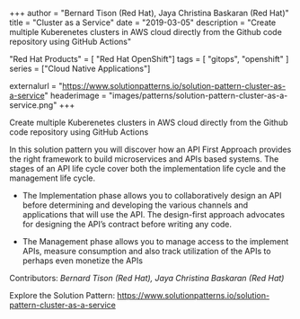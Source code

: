 +++
author = "Bernard Tison (Red Hat), Jaya Christina Baskaran (Red Hat)"
title = "Cluster as a Service"
date = "2019-03-05"
description = "Create multiple Kuberenetes clusters in AWS cloud directly from the Github code repository using GitHub Actions"

"Red Hat Products" = [    "Red Hat OpenShift"]
tags = [ "gitops", "openshift" ]
series = ["Cloud Native Applications"]

externalurl = "https://www.solutionpatterns.io/solution-pattern-cluster-as-a-service"
headerimage = "images/patterns/solution-pattern-cluster-as-a-service.png"
+++



Create multiple Kuberenetes clusters in AWS cloud directly from the Github code repository using GitHub Actions

<!--more-->

In this solution pattern you will discover how an API First Approach provides the right framework to build microservices and APIs based systems. The stages of an API life cycle cover both the implementation life cycle and the management life cycle.

* The Implementation phase allows you to collaboratively design an API before determining and developing the various channels and applications that will use the API. The design-first approach advocates for designing the API’s contract before writing any code.

* The Management phase allows you to manage access to the implement APIs, measure consumption and also track utilization of the APIs to perhaps even monetize the APIs



Contributors: _Bernard Tison (Red Hat), Jaya Christina Baskaran (Red Hat)_

Explore the Solution Pattern: https://www.solutionpatterns.io/solution-pattern-cluster-as-a-service